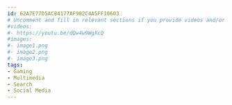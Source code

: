 ```yaml
---
id: 62A7E77D5AC84177AF902C4A5FF10603
# Uncomment and fill in relevant sections if you provide videos and/or images
#videos:
#- https://youtu.be/dQw4w9WgXcQ
#images:
#- image1.png
#- image2.png
#- image3.png
tags:
- Gaming
- Multimedia
- Search
- Social Media
---
```

